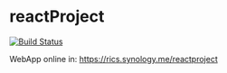 # reactProject

[![Build Status](https://dev.azure.com/ricardosantos9521/GitHub%20Projects/_apis/build/status/ricardosantos9521.reactProject?branchName=master&stageName=Build&jobName=BuildJob)](https://dev.azure.com/ricardosantos9521/GitHub%20Projects/_build/latest?definitionId=21&branchName=master)

WebApp online in: https://rics.synology.me/reactproject